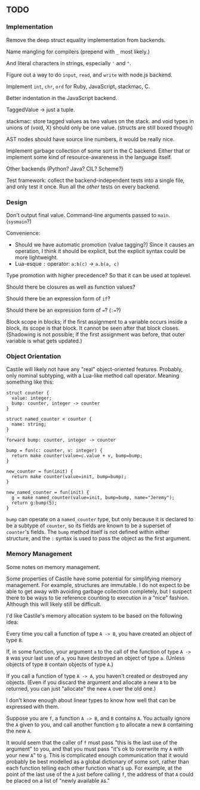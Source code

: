 TODO
----

### Implementation ###

Remove the deep struct equality implementation from backends.

Name mangling for compilers (prepend with `_` most likely.)

And literal characters in strings, especially `'` and `"`.

Figure out a way to do `input`, `read`, and `write` with node.js backend.

Implement `int`, `chr`, `ord` for Ruby, JavaScript, stackmac, C.

Better indentation in the JavaScript backend.

TaggedValue -> just a tuple.

stackmac: store tagged values as two values on the stack.
and void types in unions of (void, X) should only be one value.
(structs are still boxed though)

AST nodes should have source line numbers, it would be really nice.

Implement garbage collection of some sort in the C backend.  Either that
or implement some kind of resource-awareness in the language itself.

Other backends (Python? Java? CIL? Scheme?)

Test framework: collect the backend-independent tests into a single
file, and only test it once.  Run all the *other* tests on every
backend.

### Design ###

Don't output final value.  Command-line arguments passed to `main`.  (`sysmain`?)

Convenience:

*   Should we have automatic promotion (value tagging?)
    Since it causes an operation, I think it should be explicit, but the
    explicit syntax could be more lightweight.
*   Lua-esque `:` operator: `a:b(c)` -> `a.b(a, c)`

Type promotion with higher precedence?  So that it can be used at toplevel.

Should there be closures as well as function values?

Should there be an expression form of `if`?

Should there be an expression form of `=`?  (`:=`?)

Block scope in blocks; if the first assignment to a variable occurs inside
a block, its scope is that block.  It cannot be seen after that block closes.
(Shadowing is not possible; if the first assignment was before, that outer
variable is what gets updated.)

### Object Orientation ###

Castile will likely not have any "real" object-oriented features.  Probably,
only nominal subtyping, with a Lua-like method call operator.  Meaning
something like this:

    struct counter {
      value: integer;
      bump: counter, integer -> counter
    }
    
    struct named_counter < counter {
      name: string;
    }

    forward bump: counter, integer -> counter

    bump = fun(c: counter, v: integer) {
      return make counter(value=c.value + v, bump=bump;
    }

    new_counter = fun(init) {
      return make counter(value=init, bump=bump);
    }

    new_named_counter = fun(init) {
      g = make named_counter(value=init, bump=bump, name="Jeremy");
      return g:bump(5);
    }

`bump` can operate on a `named_counter` type, but only because it
is declared to be a subtype of `counter`, so its fields are known to be
a superset of `counter`'s fields.  The `bump` method itself is not defined
within either structure, and the `:` syntax is used to pass the object as
the first argument.

### Memory Management ###

Some notes on memory management.

Some properties of Castile have some potential for simplifying memory
management.  For example, structures are immutable.  I do not expect to
be able to get away with avoiding garbage collection completely, but I
suspect there to be ways to tie reference counting to execution in a
"nice" fashion.  Although this will likely still be difficult.

I'd like Castile's memory allocation system to be based on the following
idea:

Every time you call a function of type `A -> B`, you have created an
object of type `B`.

If, in some function, your argument `a` to the call of the function of type
`A -> B` was your last use of `a`, you have destroyed an object of type `a`.
(Unless objects of type `B` contain objects of type `A`.)

If you call a function of type `A -> A`, you haven't created or destroyed
any objects.  (Even if you discard the argument and allocate a new `A` to
be returned, you can just "allocate" the new `A` over the old one.)

I don't know enough about linear types to know how well that can be
expressed with them.

Suppose you are `f`, a function `A -> B`, and `B` contains `A`.  You
actually ignore the `A` given to you, and call another function `g` to
allocate a new `B` containing the new `A`.

It would seem that the caller of `f` must pass "this is the last use of
the argument" to you, and that you must pass "it's ok to overwrite
my `A` with your new `A`" to `g`.  This is complicated enough communication
that it would probably be best modelled as a global dictionary of some sort,
rather than each function telling each other function what's up.  For
example, at the point of the last use of the `A` just before calling `f`, the
address of that `A` could be placed on a list of "newly available `A`s."
